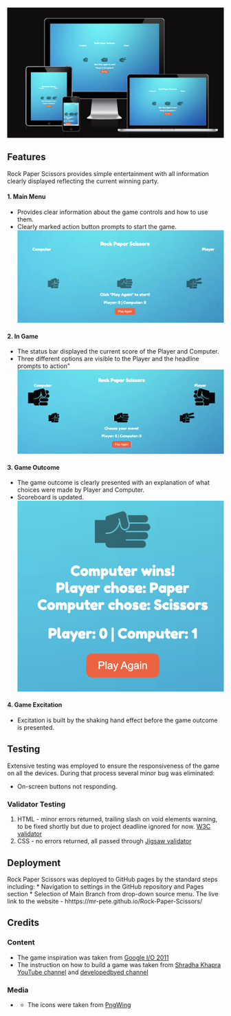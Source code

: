 ![screenshot](assets/images/Screens.png "Screenshot")


## Features

Rock Paper Scissors provides simple entertainment with all information clearly displayed reflecting the current winning party.
 
#### 1. Main Menu     
  * Provides clear information about the game controls and how to use them. 
  * Clearly marked action button prompts to start the game.
 ![main menu screenshot](assets/images/Start.png "Main Menu Screenshot") 
 

#### 2. In Game 
  * The status bar displayed the current score of the Player and Computer.
  * Three different options are visible to the Player and the headline prompts to action"
  ![in game screenshot](assets/images/Game.png "In Game Screnshot")

#### 3. Game Outcome 
  * The game outcome is clearly presented with an explanation of what choices were made by Player and Computer. 
  * Scoreboard is updated. 
  ![game result screenshot](assets/images/Result.png "Game Result Screnshot")


#### 4. Game Excitation 
  * Excitation is built by the shaking hand effect before the game outcome is presented. 


## Testing 
  Extensive testing was employed to ensure the responsiveness of the game on all the devices. During that process several minor bug was eliminated:
   * On-screen buttons not responding. 
  
### Validator Testing 
  1. HTML - minor errors returned, trailing slash on void elements warning, to be fixed shortly but due to project deadline ignored for now. [W3C validator](https://validator.w3.org/nu/?doc=https%3A%2F%2Fmr-pete.github.io%2FRock-Paper-Scissors%2F)
  2. CSS - no errors returned, all passed through [Jigsaw validator](https://jigsaw.w3.org/css-validator/validator?uri=https%3A%2F%2Fmr-pete.github.io%2FRock-Paper-Scissors&profile=css3svg&usermedium=all&warning=1&vextwarning=&lang=pl-PL)

## Deployment
  Rock Paper Scissors was deployed to GitHub pages by the standard steps including:
    * Navigation to settings in the GitHub repository and Pages section
    * Selection of Main Branch from drop-down source menu.
 The live link to the website - hhttps://mr-pete.github.io/Rock-Paper-Scissors/
 
 ## Credits
 
 ### Content
  * The game inspiration was taken from [Google I/O 2011](https://www.youtube.com/watch?v=yEocRtn_j9s)
  * The instruction on how to build a game was taken from [Shradha Khapra YouTube channel](https://youtu.be/_V33HCZWLDQ?si=AjXOaCVSSfpwLHne) and [
    developedbyed channel](https://www.youtube.com/watch?v=qWPtKtYEsN4)

 
 ### Media
  * * The icons were taken from [PngWing](https://www.pngwing.com)
